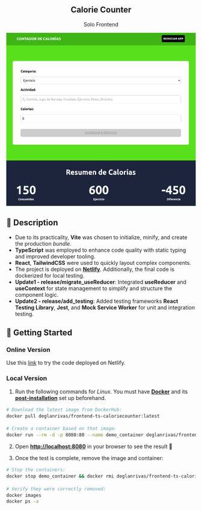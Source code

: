 <div align="center">
  <h2>Calorie Counter</h2>
  <p>
    Solo Frontend
  </p>
  <img src="portada.png"></img>
</div>

## 📜 Description

- Due to its practicality, **Vite** was chosen to initialize, minify, and create the production *bundle*.
- **TypeScript** was employed to enhance code quality with static typing and improved developer tooling.
- **React**, **TailwindCSS** were used to quickly layout complex components.
- The project is deployed on [**Netlify**](https://astounding-babka-031a90.netlify.app/). Additionally, the final code is dockerized for local testing.
- **Update1 - release/migrate_useReducer**: Integrated **useReducer** and **useContext** for state management to simplify and structure the component logic.
- **Update2 - release/add_testing**: Added testing frameworks **React Testing Library**, **Jest**, and **Mock Service Worker** for unit and integration testing.

## 🚀 Getting Started

### **Online Version**

Use this [link](https://astounding-babka-031a90.netlify.app/ "Test Demo") to try the code deployed on Netlify.


### **Local Version**
1. Run the following commands for *Linux*. You must have [**Docker**](https://docs.docker.com/engine/install/) and its [**post-installation**](https://docs.docker.com/engine/install/linux-postinstall/) set up beforehand.

```bash
# Download the latest image from DockerHub:
docker pull deglanrivas/frontend-ts-caloriecounter:latest

# Create a container based on that image:
docker run --rm -d -p 8080:80 --name demo_container deglanrivas/frontend-ts-caloriecounter:latest

```

2. Open [**http://localhost:8080**](http://localhost:8080/) in your browser to see the result 🚀

3. Once the test is complete, remove the image and container:
```bash
# Stop the containers:
docker stop demo_container && docker rmi deglanrivas/frontend-ts-caloriecounter:latest

# Verify they were correctly removed:
docker images
docker ps -a
```
